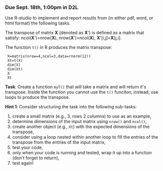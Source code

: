 ### Due Sept. 18th, 1:00pm in D2L


Use R-studio to implement and report resutls from (in either pdf, word, or html format) the following tasks.



The transpose of matrix **X** (denoted as **X**') is defined as a matrix that satisfy: ncol(**X**')=nrow(**X**), nrow(**X**')=ncol(**X**), **X**'[i,j]=**X**[j,i].

The function `t()` in R produces the matrix transpose:

```{r}
 X=matrix(nrow=4,ncol=3,data=rnorm(12))
 Xt=t(X)
 dim(X)
 dim(Xt)
 X
 Xt
```

**Task**: Create a function `myT()` that will take a matrix and will return it's transpose. Inside the function you cannot use the `t()` funciton, instead, use loops to produce the transpose. 

**Hint 1**: Consider structuring the task into the following sub-tasks: 
  1) create a small matrix (e.g., 3, rows 2 columns) to use as an example,  
  2) determine dimensions of the input matrix using `nrow()` and `ncol()`, 
  3) create another object (e.g., `Xt`) with the expected dimensions of the transpose, 
  4) consider using a loop nested within another loop to fill the entries of the transpose from the entries of the input matrix,  
  5) test your code, 
  6) only when your code is running and tested, wrap it up into a function (don't forget to return), 
  7) test again!
